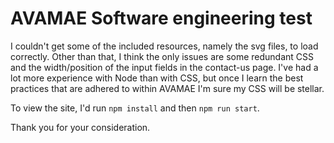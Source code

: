 # AVAMAE Software engineering test

I couldn't get some of the included resources, namely the svg files, to load correctly.
Other than that, I think the only issues are some redundant CSS and the width/position of the input fields in the contact-us page.
I've had a lot more experience with Node than with CSS, but once I learn the best practices that are adhered to within AVAMAE I'm sure my CSS will be stellar.

To view the site, I'd run `npm install` and then `npm run start`.

Thank you for your consideration.
